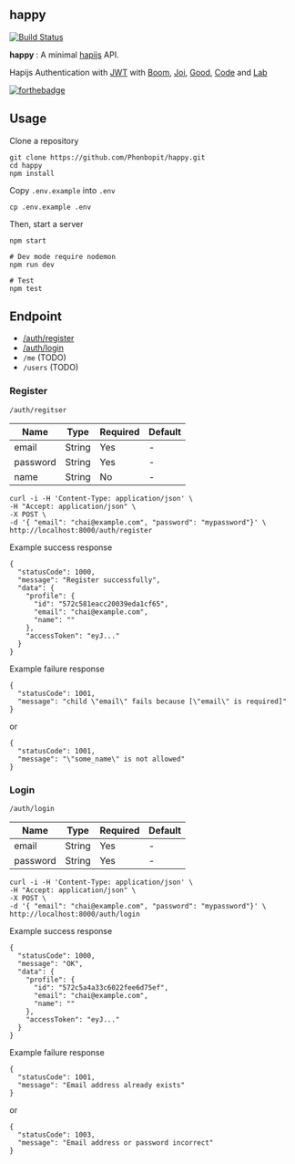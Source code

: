 happy
---

[![Build Status](https://travis-ci.org/Phonbopit/happy.svg?branch=master)](https://travis-ci.org/Phonbopit/happy)

**happy** : A minimal [hapijs](http://hapijs.com/) API.

Hapijs Authentication with [JWT](https://jwt.io/) with [Boom](https://github.com/hapijs/boom), [Joi](https://github.com/hapijs/joi), [Good](https://github.com/hapijs/good), [Code](https://github.com/hapijs/code) and [Lab](https://github.com/hapijs/lab)

[![forthebadge](http://forthebadge.com/images/badges/built-with-love.svg)](http://forthebadge.com)

## Usage

Clone a repository

```
git clone https://github.com/Phonbopit/happy.git
cd happy
npm install
```

Copy `.env.example` into `.env`

```
cp .env.example .env
```

Then, start a server

```
npm start

# Dev mode require nodemon
npm run dev

# Test
npm test

```

## Endpoint

- [/auth/register](#register)
- [/auth/login](#login)
- `/me` (TODO)
- `/users` (TODO)

<a name="register"></a>
### Register

```
/auth/regitser
```

| Name | Type | Required | Default |
|----------|------|------|--------|
| email | String | Yes | - |
| password | String | Yes | - |
| name  | String | No | - |

```
curl -i -H 'Content-Type: application/json' \
-H "Accept: application/json" \
-X POST \
-d '{ "email": "chai@example.com", "password": "mypassword"}' \
http://localhost:8000/auth/register
```

Example success response

```
{
  "statusCode": 1000,
  "message": "Register successfully",
  "data": {
    "profile": {
      "id": "572c581eacc20039eda1cf65",
      "email": "chai@example.com",
      "name": ""
    },
    "accessToken": "eyJ..."
  }
}
```

Example failure response

```
{
  "statusCode": 1001,
  "message": "child \"email\" fails because [\"email\" is required]"
}
```

or 

```
{
  "statusCode": 1001,
  "message": "\"some_name\" is not allowed"
}
```

<a name="login"></a>
### Login

```
/auth/login
```

| Name | Type | Required | Default |
|----------|------|------|--------|
| email | String | Yes | - |
| password | String | Yes | - |

```
curl -i -H 'Content-Type: application/json' \
-H "Accept: application/json" \
-X POST \
-d '{ "email": "chai@example.com", "password": "mypassword"}' \
http://localhost:8000/auth/login
```

Example success response

```
{
  "statusCode": 1000,
  "message": "OK",
  "data": {
    "profile": {
      "id": "572c5a4a33c6022fee6d75ef",
      "email": "chai@example.com",
      "name": ""
    },
    "accessToken": "eyJ..."
  }
}
```

Example failure response

```
{
  "statusCode": 1001,
  "message": "Email address already exists"
}
```

or 

```
{
  "statusCode": 1003,
  "message": "Email address or password incorrect"
}
```

